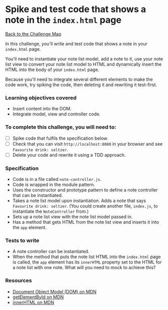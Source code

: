 # Spike and test code that shows a note in the `index.html` page

[Back to the Challenge Map](00_challenge_track.md)

In this challenge, you'll write and test code that shows a note in your `index.html` page.

You'll need to instantiate your note list model, add a note to it, use your note list view to convert your note list model to HTML and dynamically insert the HTML into the body of your `index.html` page.

Because you'll need to integrate several different elements to make the code work, try spiking the code, then deleting it and rewriting it test-first.

### Learning objectives covered

- Insert content into the DOM.
- Integrate model, view and controller code.

### To complete this challenge, you will need to:

- [ ] Spike code that fulfils the specification below.
- [ ] Check that you can visit `http://localhost:8080` in your browser and see `Favourite drink: seltzer`.
- [ ] Delete your code and rewrite it using a TDD approach.

### Specification

- Code is in a file called `note-controller.js`.
- Code is wrapped in the module pattern.
- Uses the constructor and prototype pattern to define a note controller that can be instantiated.
- Takes a note list model upon instantiation. Adds a note that says `Favourite drink: seltzer`.  (You could create another file, `index.js`, to instantiate the `NoteController` from.)
- Sets up a note list view with the note list model passed in.
- Has a method that gets HTML from the note list view and inserts it into the `app` element.

### Tests to write

- A note controller can be instantiated.
- When the method that puts the note list HTML into the `index.html` page is called, the `app` element has its `innerHTML` property set to the HTML for a note list with one note.  What will you need to mock to achieve this?

### Resources

- [Document Object Model (DOM) on MDN](https://developer.mozilla.org/en-US/docs/Web/API/Document_Object_Model/Introduction)
- [getElementById on MDN](https://developer.mozilla.org/en-US/docs/Web/API/Document/getElementById)
- [innerHTML on MDN](https://developer.mozilla.org/en-US/docs/Web/API/Element/innerHTML)
